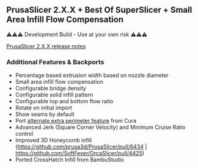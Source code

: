 ## PrusaSlicer 2.X.X + **B**est **O**f **S**uper**S**licer + Small Area Infill Flow Compensation

⚠⚠⚠ Development Build - Use at your own risk ⚠⚠⚠

[PrusaSlicer 2.X.X release notes](https://github.com/prusa3d/PrusaSlicer/releases/tag/version_2.X.X)

### Additional Features & Backports

* Percentage based extrusion width based on nozzle diameter
* Small area infill flow compensation
* Configurable bridge density
* Configurable solid infill pattern
* Configurable top and bottom flow ratio
* Rotate on initial import
* Show seams by default
* Port [alternate extra perimeter feature](https://support.makerbot.com/s/article/1837650983225) from Cura
* Advanced Jerk (Square Corner Velocity) and Minimum Cruise Ratio control
* Improved 3D Honeycomb infill (https://github.com/prusa3d/PrusaSlicer/pull/6434 | https://github.com/SoftFever/OrcaSlicer/pull/4425)
* Ported CrossHatch Infill from BambuStudio
